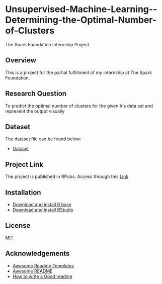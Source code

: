 # Unsupervised-Machine-Learning--Determining-the-Optimal-Number-of-Clusters
The Spark Foundation Internship Project

## Overview
This is a project for the partial fulfillment of my internship at The Spark Foundation.

## Research Question
To predict the optimal number of clusters for the given Iris data set and represent the output visually

## Dataset
The dataset file can be found below:

* [Dataset]([http://bit.ly/CarreFourDataset](https://drive.google.com/file/d/11Iq7YvbWZbt8VXjfm06brx66b10YiwK-/view))

## Project Link
The project is published in RPubs. Access through this [Link]([https://rpubs.com/Brian-Onayngo/913650](https://rpubs.com/Brian-Onayngo/915732))

## Installation

* [Download and install R base](https://cran.r-project.org/bin/windows/base/)
* [Download and install RStudio](https://www.rstudio.com/products/rstudio/download/)
    
## License

[MIT](https://choosealicense.com/licenses/mit/)


## Acknowledgements

 - [Awesome Readme Templates](https://awesomeopensource.com/project/elangosundar/awesome-README-templates)
 - [Awesome README](https://github.com/matiassingers/awesome-readme)
 - [How to write a Good readme](https://bulldogjob.com/news/449-how-to-write-a-good-readme-for-your-github-project)
